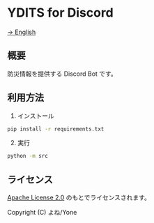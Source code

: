 # YDITS for Discord

[→ English](./README.md)

## 概要

防災情報を提供する Discord Bot です。

## 利用方法

1. インストール

```bash
pip install -r requirements.txt
```

2. 実行

```bash
python -m src
```

## ライセンス

[Apache License 2.0](./LICENSE) のもとでライセンスされます。

Copyright (C) よね/Yone
